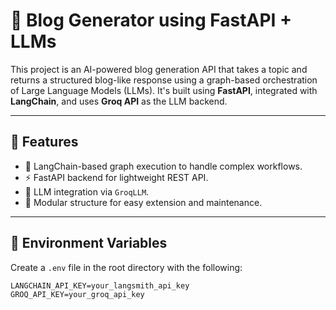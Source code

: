 # 🧠 Blog Generator using FastAPI + LLMs

This project is an AI-powered blog generation API that takes a topic and returns a structured blog-like response using a graph-based orchestration of Large Language Models (LLMs). It's built using **FastAPI**, integrated with **LangChain**, and uses **Groq API** as the LLM backend.

---

## 🚀 Features

- 🔗 LangChain-based graph execution to handle complex workflows.
- ⚡ FastAPI backend for lightweight REST API.
- 🤖 LLM integration via `GroqLLM`.
- 🧩 Modular structure for easy extension and maintenance.

---



## 🔐 Environment Variables

Create a `.env` file in the root directory with the following:

```env
LANGCHAIN_API_KEY=your_langsmith_api_key
GROQ_API_KEY=your_groq_api_key
